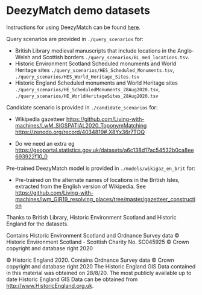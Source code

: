 # DeezyMatch demo datasets

Instructions for using DeezyMatch can be found [here](https://living-with-machines.github.io/DeezyMatch/).

Query scenarios are provided in `./query_scenarios` for:

* British Library medieval manuscripts that include locations in the Anglo-Welsh and Scottish borders `./query_scenarios/BL_med_locations.tsv`.
* Historic Environment Scotland Scheduled monuments and World Heritage sites `./query_scenarios/HES_Scheduled_Monuments.tsv`,
`./query_scenarios/HES_World_Heritage_Sites.tsv`
* Historic England Scheduled monuments and World Heritage sites `./query_scenarios/HE_ScheduledMonuments_28Aug2020.tsv`, `./query_scenarios/HE_WorldHeritageSites_28Aug2020.tsv`

Candidate scenario is provided in `./candidate_scenarios` for:

* Wikipedia gazetteer
https://github.com/Living-with-machines/LwM_SIGSPATIAL2020_ToponymMatching
https://zenodo.org/record/4034819#.X8Yx36r7TOQ

* Do we need an extra eg https://geoportal.statistics.gov.uk/datasets/a6c138d17ac54532b0ca8ee693922f10_0

Pre-trained DeezyMatch model is provided in `./models/wikigaz_en_brit` for:

* Pre-trained on the alternate names of locations in the British Isles, extracted from the English version of Wikipedia.
See https://github.com/Living-with-machines/lwm_GIR19_resolving_places/tree/master/gazetteer_construction

Thanks to British Library, Historic Environment Scotland and Historic England for the datasets.

Contains Historic Environment Scotland and Ordnance Survey data © Historic Environment Scotland - Scottish Charity No. SC045925 © Crown copyright and database right 2020

© Historic England 2020. Contains Ordnance Survey data © Crown copyright and database right 2020 The Historic England GIS Data contained in this material was obtained on 28/8/20. The most publicly available up to date Historic England GIS Data can be obtained from http://www.HistoricEngland.org.uk.

